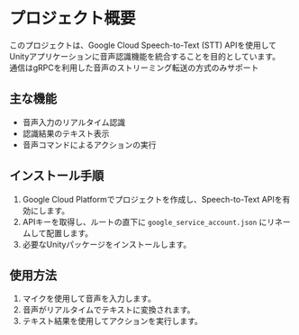 # プロジェクト概要

このプロジェクトは、Google Cloud Speech-to-Text (STT) APIを使用してUnityアプリケーションに音声認識機能を統合することを目的としています。  
通信はgRPCを利用した音声のストリーミング転送の方式のみサポート  

## 主な機能

- 音声入力のリアルタイム認識
- 認識結果のテキスト表示
- 音声コマンドによるアクションの実行

## インストール手順

1. Google Cloud Platformでプロジェクトを作成し、Speech-to-Text APIを有効にします。
2. APIキーを取得し、ルートの直下に `google_service_account.json` にリネームして配置します。
3. 必要なUnityパッケージをインストールします。

## 使用方法

1. マイクを使用して音声を入力します。
2. 音声がリアルタイムでテキストに変換されます。
3. テキスト結果を使用してアクションを実行します。

